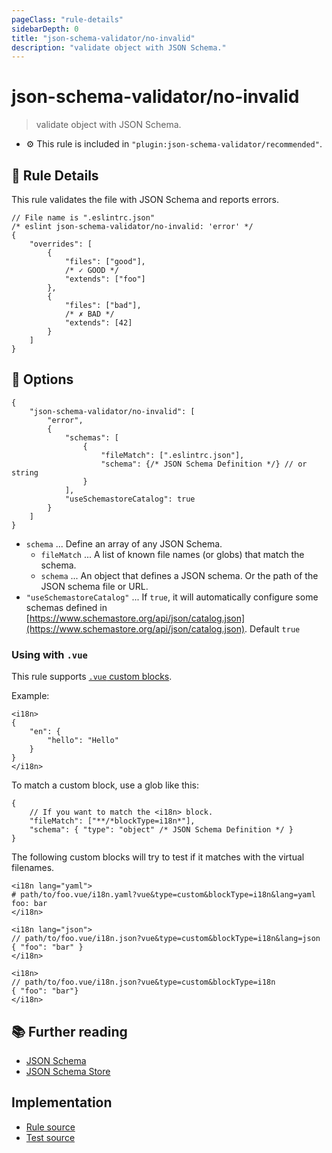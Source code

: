 ```yaml
---
pageClass: "rule-details"
sidebarDepth: 0
title: "json-schema-validator/no-invalid"
description: "validate object with JSON Schema."
---
```

# json-schema-validator/no-invalid

> validate object with JSON Schema.

- :gear: This rule is included in `"plugin:json-schema-validator/recommended"`.

## :book: Rule Details

This rule validates the file with JSON Schema and reports errors.

<eslint-code-block file-name=".eslintrc.json">

<!-- eslint-skip -->

```json5
// File name is ".eslintrc.json"
/* eslint json-schema-validator/no-invalid: 'error' */
{
    "overrides": [
        {
            "files": ["good"],
            /* ✓ GOOD */
            "extends": ["foo"]
        },
        {
            "files": ["bad"],
            /* ✗ BAD */
            "extends": [42]
        }
    ]
}
```

</eslint-code-block>

## :wrench: Options

```json5
{
    "json-schema-validator/no-invalid": [
        "error",
        {
            "schemas": [
                {
                    "fileMatch": [".eslintrc.json"],
                    "schema": {/* JSON Schema Definition */} // or string
                }
            ],
            "useSchemastoreCatalog": true
        }
    ]
}
```

- `schema` ... Define an array of any JSON Schema.
  - `fileMatch` ... A list of known file names (or globs) that match the schema.
  - `schema` ... An object that defines a JSON schema. Or the path of the JSON schema file or URL.
- `"useSchemastoreCatalog"` ... If `true`, it will automatically configure some schemas defined in [https://www.schemastore.org/api/json/catalog.json](https://www.schemastore.org/api/json/catalog.json). Default `true`

### Using with `.vue`

This rule supports [`.vue` custom blocks](https://vue-loader.vuejs.org/guide/custom-blocks.html).

Example:

```vue
<i18n>
{
    "en": {
        "hello": "Hello"
    }
}
</i18n>
```

To match a custom block, use a glob like this:

```json5
{
    // If you want to match the <i18n> block.
    "fileMatch": ["**/*blockType=i18n*"],
    "schema": { "type": "object" /* JSON Schema Definition */ }
}
```

The following custom blocks will try to test if it matches with the virtual filenames.

<!-- eslint-skip -->

```vue
<i18n lang="yaml">
# path/to/foo.vue/i18n.yaml?vue&type=custom&blockType=i18n&lang=yaml
foo: bar
</i18n>

<i18n lang="json">
// path/to/foo.vue/i18n.json?vue&type=custom&blockType=i18n&lang=json
{ "foo": "bar" }
</i18n>

<i18n>
// path/to/foo.vue/i18n.json?vue&type=custom&blockType=i18n
{ "foo": "bar"}
</i18n>
```

## :books: Further reading

- [JSON Schema](https://json-schema.org/)
- [JSON Schema Store](https://www.schemastore.org/json/)

## Implementation

- [Rule source](https://github.com/ota-meshi/eslint-plugin-json-schema-validator/blob/main/src/rules/no-invalid.ts)
- [Test source](https://github.com/ota-meshi/eslint-plugin-json-schema-validator/blob/main/tests/src/rules/no-invalid.js)
